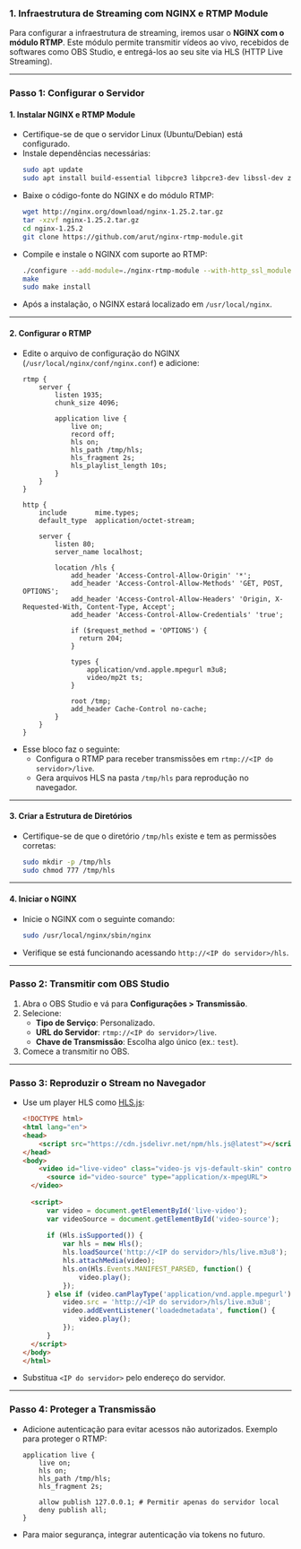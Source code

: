 ### **1. Infraestrutura de Streaming com NGINX e RTMP Module**

Para configurar a infraestrutura de streaming, iremos usar o **NGINX com o módulo RTMP**. Este módulo permite transmitir vídeos ao vivo, recebidos de softwares como OBS Studio, e entregá-los ao seu site via HLS (HTTP Live Streaming).

---

### **Passo 1: Configurar o Servidor**
#### **1. Instalar NGINX e RTMP Module**
- Certifique-se de que o servidor Linux (Ubuntu/Debian) está configurado. 
- Instale dependências necessárias:
  ```bash
  sudo apt update
  sudo apt install build-essential libpcre3 libpcre3-dev libssl-dev zlib1g-dev git
  ```
- Baixe o código-fonte do NGINX e do módulo RTMP:
  ```bash
  wget http://nginx.org/download/nginx-1.25.2.tar.gz
  tar -xzvf nginx-1.25.2.tar.gz
  cd nginx-1.25.2
  git clone https://github.com/arut/nginx-rtmp-module.git
  ```
- Compile e instale o NGINX com suporte ao RTMP:
  ```bash
  ./configure --add-module=./nginx-rtmp-module --with-http_ssl_module
  make
  sudo make install
  ```
- Após a instalação, o NGINX estará localizado em `/usr/local/nginx`.

---

#### **2. Configurar o RTMP**
- Edite o arquivo de configuração do NGINX (`/usr/local/nginx/conf/nginx.conf`) e adicione:
  ```nginx
  rtmp {
      server {
          listen 1935;
          chunk_size 4096;

          application live {
              live on;
              record off;
              hls on;
              hls_path /tmp/hls;
              hls_fragment 2s;
              hls_playlist_length 10s;
          }
      }
  }

  http {
      include       mime.types;
      default_type  application/octet-stream;

      server {
          listen 80;
          server_name localhost;

          location /hls {
              add_header 'Access-Control-Allow-Origin' '*';
              add_header 'Access-Control-Allow-Methods' 'GET, POST, OPTIONS';
              add_header 'Access-Control-Allow-Headers' 'Origin, X-Requested-With, Content-Type, Accept';
              add_header 'Access-Control-Allow-Credentials' 'true';

              if ($request_method = 'OPTIONS') {
                return 204;
              }

              types {
                  application/vnd.apple.mpegurl m3u8;
                  video/mp2t ts;
              }

              root /tmp;
              add_header Cache-Control no-cache;
          }
      }
  }
  ```
- Esse bloco faz o seguinte:
  - Configura o RTMP para receber transmissões em `rtmp://<IP do servidor>/live`.
  - Gera arquivos HLS na pasta `/tmp/hls` para reprodução no navegador.

---

#### **3. Criar a Estrutura de Diretórios**
- Certifique-se de que o diretório `/tmp/hls` existe e tem as permissões corretas:
  ```bash
  sudo mkdir -p /tmp/hls
  sudo chmod 777 /tmp/hls
  ```

---

#### **4. Iniciar o NGINX**
- Inicie o NGINX com o seguinte comando:
  ```bash
  sudo /usr/local/nginx/sbin/nginx
  ```
- Verifique se está funcionando acessando `http://<IP do servidor>/hls`.

---

### **Passo 2: Transmitir com OBS Studio**
1. Abra o OBS Studio e vá para **Configurações > Transmissão**.
2. Selecione:
   - **Tipo de Serviço**: Personalizado.
   - **URL do Servidor**: `rtmp://<IP do servidor>/live`.
   - **Chave de Transmissão**: Escolha algo único (ex.: `test`).
3. Comece a transmitir no OBS.

---

### **Passo 3: Reproduzir o Stream no Navegador**
- Use um player HLS como [HLS.js](https://github.com/video-dev/hls.js):
  ```html
  <!DOCTYPE html>
  <html lang="en">
  <head>
      <script src="https://cdn.jsdelivr.net/npm/hls.js@latest"></script>
  </head>
  <body>
      <video id="live-video" class="video-js vjs-default-skin" controls preload="auto" width="640" height="360">
        <source id="video-source" type="application/x-mpegURL">
    </video>
    
    <script>
        var video = document.getElementById('live-video');
        var videoSource = document.getElementById('video-source');
        
        if (Hls.isSupported()) {
            var hls = new Hls();
            hls.loadSource('http://<IP do servidor>/hls/live.m3u8');
            hls.attachMedia(video);
            hls.on(Hls.Events.MANIFEST_PARSED, function() {
                video.play();
            });
        } else if (video.canPlayType('application/vnd.apple.mpegurl')) {
            video.src = 'http://<IP do servidor>/hls/live.m3u8';
            video.addEventListener('loadedmetadata', function() {
                video.play();
            });
        }
    </script>
  </body>
  </html>
  ```
- Substitua `<IP do servidor>` pelo endereço do servidor.

---

### **Passo 4: Proteger a Transmissão**
- Adicione autenticação para evitar acessos não autorizados. Exemplo para proteger o RTMP:
  ```nginx
  application live {
      live on;
      hls on;
      hls_path /tmp/hls;
      hls_fragment 2s;

      allow publish 127.0.0.1; # Permitir apenas do servidor local
      deny publish all;
  }
  ```
- Para maior segurança, integrar autenticação via tokens no futuro.